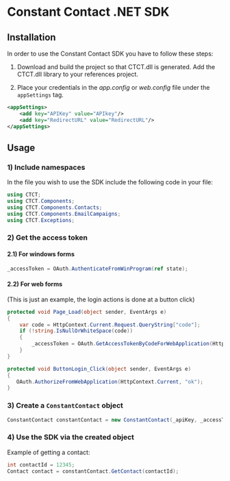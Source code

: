Constant Contact .NET SDK
=========================

## Installation

In order to use the Constant Contact SDK you have to follow these steps:

1) Download and build the project so that CTCT.dll is generated. Add the CTCT.dll library to your references project.

2) Place your credentials in the *app.config* or *web.config* file under the `appSettings` tag.

```xml
<appSettings>
    <add key="APIKey" value="APIkey"/>
    <add key="RedirectURL" value="RedirectURL"/>
</appSettings>
```

## Usage

### 1) Include namespaces

In the file you wish to use the SDK include the following code in your file:

```csharp
using CTCT;
using CTCT.Components;
using CTCT.Components.Contacts;
using CTCT.Components.EmailCampaigns;
using CTCT.Exceptions;
```

### 2) Get the access token

#### 2.1) For windows forms

```csharp
_accessToken = OAuth.AuthenticateFromWinProgram(ref state);
```

#### 2.2) For web forms

(This is just an example, the login actions is done at a button click)

```csharp
protected void Page_Load(object sender, EventArgs e)
{
    var code = HttpContext.Current.Request.QueryString["code"];
    if (!string.IsNullOrWhiteSpace(code))
    {
        _accessToken = OAuth.GetAccessTokenByCodeForWebApplication(HttpContext.Current, code);
    }
}
```

```csharp
protected void ButtonLogin_Click(object sender, EventArgs e)
{
   OAuth.AuthorizeFromWebApplication(HttpContext.Current, "ok");
}
```

### 3) Create a `ConstantContact` object

```csharp
ConstantContact constantContact = new ConstantContact(_apiKey, _accessToken);
```

### 4) Use the SDK via the created object 
             
Example of getting a contact:

```csharp
int contactId = 12345;
Contact contact = constantContact.GetContact(contactId);
```
